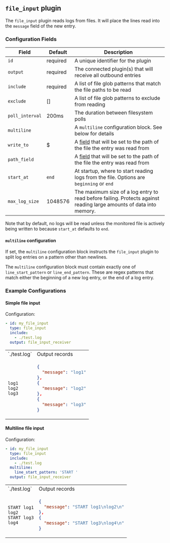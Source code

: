 ## `file_input` plugin

The `file_input` plugin reads logs from files. It will place the lines read into the `message` field of the new entry.

### Configuration Fields

| Field           | Default  | Description                                                                                                         |
| ---             | ---      | ---                                                                                                                 |
| `id`            | required | A unique identifier for the plugin                                                                                  |
| `output`        | required | The connected plugin(s) that will receive all outbound entries                                                      |
| `include`       | required | A list of file glob patterns that match the file paths to be read                                                   |
| `exclude`       | []       | A list of file glob patterns to exclude from reading                                                                |
| `poll_interval` | 200ms    | The duration between filesystem polls                                                                               |
| `multiline`     |          | A `multiline` configuration block. See below for details                                                            |
| `write_to`      | $        | A [field](/docs/types/field.md) that will be set to the path of the file the entry was read from                    |
| `path_field`    |          | A [field](/docs/types/field.md) that will be set to the path of the file the entry was read from                    |
| `start_at`      | `end`    | At startup, where to start reading logs from the file. Options are `beginning` or `end`                             |
| `max_log_size`  | 1048576  | The maximum size of a log entry to read before failing. Protects against reading large amounts of data into memory. |

Note that by default, no logs will be read unless the monitored file is actively being written to because `start_at` defaults to `end`.

#### `multiline` configuration

If set, the `multiline` configuration block instructs the `file_input` plugin to split log entries on a pattern other than newlines.

The `multiline` configuration block must contain exactly one of `line_start_pattern` or `line_end_pattern`. These are regex patterns that
match either the beginning of a new log entry, or the end of a log entry.

### Example Configurations

#### Simple file input

Configuration:
```yaml
- id: my_file_input
  type: file_input
  include:
    - ./test.log
  output: file_input_receiver
```

<table>
<tr><td> `./test.log` </td> <td> Output records </td></tr>
<tr>
<td>

```
log1
log2
log3
```

</td>
<td>

```json
{
  "message": "log1"
},
{
  "message": "log2"
},
{
  "message": "log3"
}
```

</td>
</tr>
</table>

#### Multiline file input

Configuration:
```yaml
- id: my_file_input
  type: file_input
  include:
    - ./test.log
  multiline:
    line_start_pattern: 'START '
  output: file_input_receiver
```

<table>
<tr><td> `./test.log` </td> <td> Output records </td></tr>
<tr>
<td>

```
START log1
log2
START log3
log4
```

</td>
<td>

```json
{
  "message": "START log1\nlog2\n"
},
{
  "message": "START log3\nlog4\n"
}
```

</td>
</tr>
</table>
